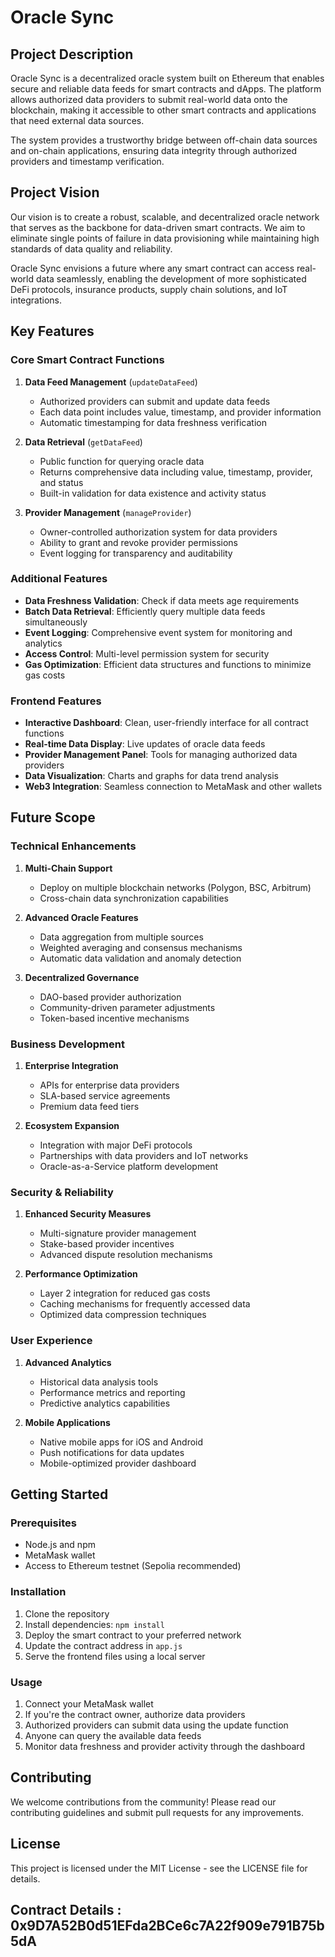 # Oracle Sync

## Project Description

Oracle Sync is a decentralized oracle system built on Ethereum that enables secure and reliable data feeds for smart contracts and dApps. The platform allows authorized data providers to submit real-world data onto the blockchain, making it accessible to other smart contracts and applications that need external data sources.

The system provides a trustworthy bridge between off-chain data sources and on-chain applications, ensuring data integrity through authorized providers and timestamp verification.

## Project Vision

Our vision is to create a robust, scalable, and decentralized oracle network that serves as the backbone for data-driven smart contracts. We aim to eliminate single points of failure in data provisioning while maintaining high standards of data quality and reliability.

Oracle Sync envisions a future where any smart contract can access real-world data seamlessly, enabling the development of more sophisticated DeFi protocols, insurance products, supply chain solutions, and IoT integrations.

## Key Features

### Core Smart Contract Functions

1. **Data Feed Management** (`updateDataFeed`)
   - Authorized providers can submit and update data feeds
   - Each data point includes value, timestamp, and provider information
   - Automatic timestamping for data freshness verification

2. **Data Retrieval** (`getDataFeed`)
   - Public function for querying oracle data
   - Returns comprehensive data including value, timestamp, provider, and status
   - Built-in validation for data existence and activity status

3. **Provider Management** (`manageProvider`)
   - Owner-controlled authorization system for data providers
   - Ability to grant and revoke provider permissions
   - Event logging for transparency and auditability

### Additional Features

- **Data Freshness Validation**: Check if data meets age requirements
- **Batch Data Retrieval**: Efficiently query multiple data feeds simultaneously
- **Event Logging**: Comprehensive event system for monitoring and analytics
- **Access Control**: Multi-level permission system for security
- **Gas Optimization**: Efficient data structures and functions to minimize gas costs

### Frontend Features

- **Interactive Dashboard**: Clean, user-friendly interface for all contract functions
- **Real-time Data Display**: Live updates of oracle data feeds
- **Provider Management Panel**: Tools for managing authorized data providers
- **Data Visualization**: Charts and graphs for data trend analysis
- **Web3 Integration**: Seamless connection to MetaMask and other wallets

## Future Scope

### Technical Enhancements

1. **Multi-Chain Support**
   - Deploy on multiple blockchain networks (Polygon, BSC, Arbitrum)
   - Cross-chain data synchronization capabilities

2. **Advanced Oracle Features**
   - Data aggregation from multiple sources
   - Weighted averaging and consensus mechanisms
   - Automatic data validation and anomaly detection

3. **Decentralized Governance**
   - DAO-based provider authorization
   - Community-driven parameter adjustments
   - Token-based incentive mechanisms

### Business Development

1. **Enterprise Integration**
   - APIs for enterprise data providers
   - SLA-based service agreements
   - Premium data feed tiers

2. **Ecosystem Expansion**
   - Integration with major DeFi protocols
   - Partnerships with data providers and IoT networks
   - Oracle-as-a-Service platform development

### Security & Reliability

1. **Enhanced Security Measures**
   - Multi-signature provider management
   - Stake-based provider incentives
   - Advanced dispute resolution mechanisms

2. **Performance Optimization**
   - Layer 2 integration for reduced gas costs
   - Caching mechanisms for frequently accessed data
   - Optimized data compression techniques

### User Experience

1. **Advanced Analytics**
   - Historical data analysis tools
   - Performance metrics and reporting
   - Predictive analytics capabilities

2. **Mobile Applications**
   - Native mobile apps for iOS and Android
   - Push notifications for data updates
   - Mobile-optimized provider dashboard

## Getting Started

### Prerequisites
- Node.js and npm
- MetaMask wallet
- Access to Ethereum testnet (Sepolia recommended)

### Installation
1. Clone the repository
2. Install dependencies: `npm install`
3. Deploy the smart contract to your preferred network
4. Update the contract address in `app.js`
5. Serve the frontend files using a local server

### Usage
1. Connect your MetaMask wallet
2. If you're the contract owner, authorize data providers
3. Authorized providers can submit data using the update function
4. Anyone can query the available data feeds
5. Monitor data freshness and provider activity through the dashboard

## Contributing

We welcome contributions from the community! Please read our contributing guidelines and submit pull requests for any improvements.

## License

This project is licensed under the MIT License - see the LICENSE file for details.

## Contract Details : 0x9D7A52B0d51EFda2BCe6c7A22f909e791B75b5dA

